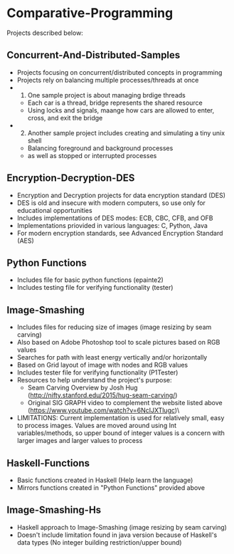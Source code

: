 # Comparative-Programming

Projects described below: 

## Concurrent-And-Distributed-Samples
- Projects focusing on concurrent/distributed concepts in programming
- Projects rely on balancing multiple processes/threads at once
- 1) One sample project is about managing brdige threads
  - Each car is a thread, bridge represents the shared resource
  - Using locks and signals, maange how cars are allowed to enter, cross, and exit the bridge
- 2) Another sample project includes creating and simulating a tiny unix shell
  - Balancing foreground and background processes
  - as well as stopped or interrupted processes

## Encryption-Decryption-DES
- Encryption and Decryption projects for data encryption standard (DES)
- DES is old and insecure with modern computers, so use only for educational opportunities
- Includes implementations of DES modes: ECB, CBC, CFB, and OFB
- Implementations priovided in various languages: C, Python, Java
- For modern encryption standards, see Advanced Encryption Standard (AES)

## Python Functions
- Includes file for basic python functions (epainte2)
- Includes testing file for verifying functionality (tester)

## Image-Smashing
- Includes files for reducing size of images (image resizing by seam carving)
- Also based on Adobe Photoshop tool to scale pictures based on RGB values
- Searches for path with least energy vertically and/or horizontally
- Based on Grid layout of image with nodes and RGB values
- Includes tester file for verifying functionality (P1Tester)
- Resources to help understand the project's purpose:
  - Seam Carving Overview by Josh Hug (http://nifty.stanford.edu/2015/hug-seam-carving/)
  - Original SIG GRAPH video to complement the website listed above (https://www.youtube.com/watch?v=6NcIJXTlugc)\
- LIMITATIONS: Current implementation is used for relatively small, easy to process images. Values are moved
  around using Int variables/methods, so upper bound of integer values is a concern with larger images and 
  larger values to process

## Haskell-Functions
- Basic functions created in Haskell (Help learn the language)
- Mirrors functions created in "Python Functions" provided above

## Image-Smashing-Hs 
- Haskell approach to Image-Smashing (image resizing by seam carving)
- Doesn't include limitation found in java version because of Haskell's data types
  (No integer building restriction/upper bound)

